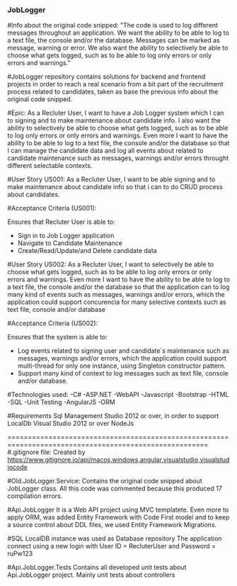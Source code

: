 ### JobLogger ###

#Info about the original code snipped:
"The code is used to log different messages throughout an application. We want the ability to be able to log to a text file, the console and/or the database. Messages can be marked as message, warning or error. We also want the ability to selectively be able to choose what gets logged, such as to be able to log only errors or only errors and warnings."

#JobLogger repository contains solutions for backend and frontend projects in order to reach a real scenario from a bit part of the recruitment process related to candidates, taken as base the previous info about the original code snipped.

#Epic:
As a Recluter User, 
I want to have a Job Logger system which I can to signing and to make maintenance about candidate info. I also want the ability to selectively be able to choose what gets logged, such as to be able to log only errors or only errors and warnings. Even more I want to have the ability to be able to log to a text file, the console and/or the database
so that I can manage the candidate data and log all events about related to candidate maintenance such as messages, warnings and/or errors throught different selectable contexts.

#User Story US001:
As a Recluter User, 
I want to be able signing and to make maintenance about candidate info 
so that i can to do CRUD process about candidates.

#Acceptance Criteria (US001):

Ensures that Recluter User is able to:

- Sign in to Job Logger application
- Navigate to Candidate Maintenance
- Create/Read/Update/and Delete candidate data

#User Story US002:
As a Recluter User, 
I want to selectively be able to choose what gets logged, such as to be able to log only errors or only errors and warnings. Even more I want to have the ability to be able to log to a text file, the console and/or the database
so that the application can to log many kind of events such as messages, warnings and/or errors, which the application could support concurencia for many selective contexts such as text file, console and/or database

#Acceptance Criteria (US002):

Ensures that the system is able to:

- Log events related to signing user and candidate´s maintenance such as messages, warnings and/or errors, which the application could support multi-thread for only one instance, using Singleton constructor pattern.
- Support many kind of context to log messages such as text file, console and/or database.

#Technologies used:
-C#
-ASP.NET
-WebAPI
-Javascript
-Bootstrap
-HTML
-SQL
-Unit Testing
-AngularJS 
-ORM

#Requirements
Sql Management Studio 2012 or over, in order to support LocalDb
Visual Studio 2012 or over
NodeJs

=======================================================================================================
#.gitignore file:
Created by https://www.gitignore.io/api/macos,windows,angular,visualstudio,visualstudiocode

#Old.JobLogger.Service:
Contains the original code snipped about JobLogger class. All this code was commented because this produced 17 compilation errors.

#Api.JobLogger
It is a Web API project using MVC templatete. Even more to apply ORM, was added Entity Framework with Code First model and to keep a source control about DDL files, we used Entity Framework Migrations.

#SQL LocalDB instance was used as Database repository
The application connect using a new login with User ID = RecluterUser and Password = ruPw123

#Api.JobLogger.Tests
Contains all developed unit tests about Api.JobLogger project. Mainly unit tests about controllers
